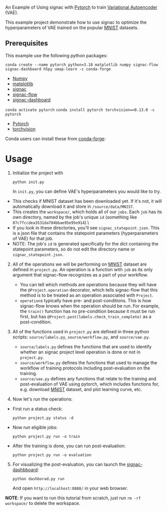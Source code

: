 An Example of Using signac with [Pytorch] to train [Variational Autoencoder] (VAE).

This example project demonstrate how to use signac to optimize the hyperparameters of VAE trained on the popular [MNIST] datasets.

[Variational Autoencoder]: https://arxiv.org/pdf/1312.6114.pdf
[Pytorch]: https://pytorch.org/
[MNIST]: https://pytorch.org/vision/main/generated/torchvision.datasets.MNIST.html

## Prerequisites

This example use the following python packages:

```conda create --name pytorch python=3.10 matplotlib numpy signac-flow signac-dashboard h5py umap-learn -c conda-forge```
* [Numpy](https://github.com/numpy/numpy)
* [matplotlib](https://github.com/matplotlib/matplotlib)
* [signac](https://github.com/glotzerlab/signac)
* [signac-flow](https://github.com/glotzerlab/signac-flow)
* [signac-dashboard](https://github.com/glotzerlab/signac-dashboard)

```conda activate pytorch```
```conda install pytorch torchvision==0.13.0 -c pytorch```
* [Pytorch](https://github.com/pytorch/pytorch)
* [torchvision](https://github.com/pytorch/vision)


Conda users can install these from [conda-forge](https://conda-forge.org/):

# Usage

1. Initialize the project with

    ```
    python init.py
    ```

    In `init.py`, you can define VAE's hyperparameters you would like to try.

- This checks if MNIST dataset has been downloaded yet. If it's not, it will automatically download it and store in `/source/data/MNIST`.
- This creates the `workspace/`, which holds all of our `jobs`. Each `job` has its own directory, named by the job's unique `id` (something like `87c7fccdea3531da704bbae95e95e914`).\
- If you look in these directories, you'll see `signac_statepoint.json`. This is a json file that contains the statepoint parameters (hyperparameters of VAE) for that job.
- NOTE: The job's `id` is generated specifically for the dict containing the statepoint parameters, so do not edit the directory name or `signac_statepoint.json`.

2. All of the operations we will be performing on [MNIST] dataset are defined in `project.py`. An operation is a function with `job` as its only argument that signac-flow recognizes as a part of your workflow.
    - You can tell which methods are operations because they will have the `@Project.operation` decorator, which tells signac-flow that this method is to be treated as an operation associated with `Project`.
    - `operation`s typically have pre- and post-conditions. This is how signac-flow knows when the operation should be run. For example, the `train()` function has no pre-condition because it must be run first, but has `@Project.post(labels.check_train_complete)` as a post-condition.

3. All of the functions used in `project.py` are defined in three python scripts: `source/labels.py`, `source/workflow.py`, and `source/vae.py`.
    - `source/labels.py` defines the functions that are used to identify whether an signac project level operation is done or not in `project.py`.
    - `source/workflow.py` defines the functions that used to manage the workflow of training protocols including post-evaluation on the training.
    - `source/vae.py` defines any functions that relate to the training and post-evaluation of VAE using pytorch, which includes functions for, e.g. download [MNIST] dataset, and plot learning curve, etc.

4. Now let's run the operations:

- First run a status check:

    ```
    python project.py status -d
    ```

- Now run eligible jobs:

    ```
    python project.py run -o train
    ```

- After the training is done, you can run post-evaluation:

    ```
    python project.py run -o evaluation
    ```

5. For visualizing the post-evaluation, you can launch the [signac-dashbboard](https://github.com/glotzerlab/signac-dashboard):

    ```
    python dashborad.py run
    ```

    And open `http://localhost:8888/` in your web browser.

**NOTE**: If you want to run this tutorial from scratch, just run `rm -rf workspace/` to delete the workspace.
